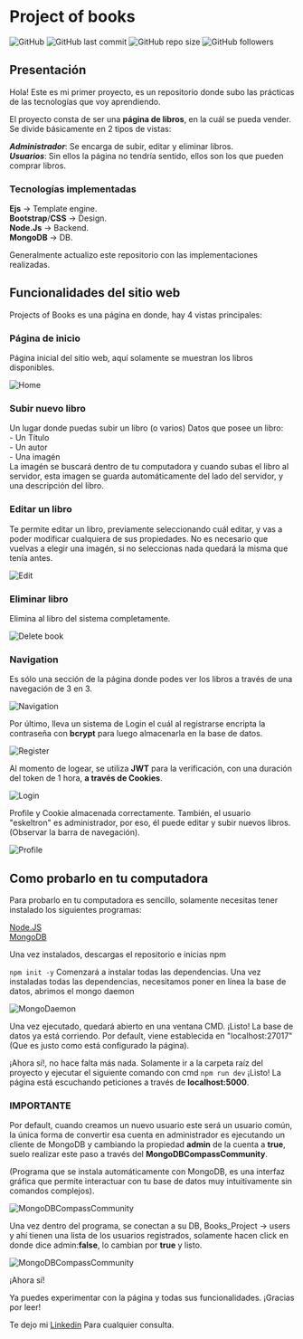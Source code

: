 # Project of books

![GitHub](https://img.shields.io/github/license/eskeltron/Book)
![GitHub last commit](https://img.shields.io/github/last-commit/eskeltron/Book)
![GitHub repo size](https://img.shields.io/github/repo-size/eskeltron/Book)
![GitHub followers](https://img.shields.io/github/followers/eskeltron?style=social)

## Presentación

Hola! Este es mi primer proyecto, es un repositorio donde subo las prácticas de las tecnologías que voy aprendiendo.

El proyecto consta de ser una **página de libros**, en la cuál se pueda vender. Se divide básicamente en 2 tipos de vistas:

***Administrador***: Se encarga de subir, editar y eliminar libros.  
***Usuarios***: Sin ellos la página no tendría sentido, ellos son los que pueden comprar libros.  

### Tecnologías implementadas

**Ejs** -> Template engine.  
**Bootstrap**/**CSS** -> Design.  
**Node.Js** -> Backend.  
**MongoDB** -> DB.

Generalmente  actualizo este repositorio con las implementaciones realizadas.

## Funcionalidades del sitio web

Projects of Books es una página en donde, hay 4 vistas principales:

### Página de inicio

Página inicial del sitio web, aquí solamente se muestran los libros disponibles.

![Home](https://i.ibb.co/9bjw3t6/Home.jpg)

### Subir nuevo libro  

Un lugar donde puedas subir un libro (o varios)
Datos que posee un libro:  
    - Un Título  
    - Un autor  
    - Una imagén  
La imagén se buscará dentro de tu computadora y cuando subas el libro al servidor, esta imagen se guarda automáticamente del lado del servidor, y una descripción del libro.

### Editar un libro  

Te permite editar un libro, previamente seleccionando cuál editar, y vas a poder modificar cualquiera de sus propiedades. No es necesario que vuelvas a elegir una imagén, si no seleccionas nada quedará la misma que tenía antes.

![Edit](https://i.ibb.co/RNCSmY7/Edit-Book-2.jpg)

### Eliminar libro

Elimina al libro del sistema completamente.

![Delete book](https://i.ibb.co/Wf24tyJ/Delete-Edit.jpg)

### Navigation  

Es sólo una sección de la página donde podes ver los libros a través de una navegación de 3 en 3.

![Navigation](https://i.ibb.co/2n1zJZ1/Navigation.jpg)

Por último, lleva un sistema de Login el cuál al registrarse encripta la contraseña con **bcrypt** para luego almacenarla en la base de datos.

![Register](https://i.ibb.co/FYQGJrS/Register.jpg)

Al momento de logear, se utiliza **JWT** para la verificación, con una duración del token de 1 hora, **a través de Cookies**.

![Login](https://i.ibb.co/WHBB0XC/Login.jpg)

Profile y Cookie almacenada correctamente. También, el usuario "eskeltron" es administrador, por eso, él puede editar y subir nuevos libros. (Observar la barra de navegación).

![Profile](https://i.ibb.co/WfYmNY9/Profile.jpg)

## Como probarlo en tu computadora

Para probarlo en tu computadora es sencillo, solamente necesitas tener instalado los siguientes programas:

[Node.JS](https://nodejs.org/es/download/)  
[MongoDB](https://www.mongodb.com/download-center/community)

Una vez instalados, descargas el repositorio e inicias npm

```npm init -y```
Comenzará a instalar todas las dependencias. Una vez instaladas todas las dependencias, necesitamos poner en línea la base de datos, abrimos el mongo daemon

![MongoDaemon](https://i.ibb.co/0G7TCrS/MongoD.jpg)

Una vez ejecutado, quedará abierto en una ventana CMD. ¡Listo! La base de datos ya está corriendo. Por default, viene establecida en "localhost:27017" (Que es justo como está configurado la página).

¡Ahora sí!, no hace falta más nada. Solamente ir a la carpeta raíz del proyecto y ejecutar el siguiente comando con cmd ```npm run dev```
¡Listo! La página está escuchando peticiones a través de **localhost:5000**.

### IMPORTANTE

Por default, cuando creamos un nuevo usuario este será un usuario común, la única forma de convertir esa cuenta en administrador es ejecutando un cliente de MongoDB y cambiando la propiedad **admin** de la cuenta a **true**, suelo realizar este paso a través del **MongoDBCompassCommunity**.

(Programa que se instala automáticamente con MongoDB, es una interfaz gráfica que permite interactuar con tu base de datos muy intuitivamente sin comandos complejos).

![MongoDBCompassCommunity](https://i.ibb.co/56WXzrZ/Community.jpg)

Una vez dentro del programa, se conectan a su DB,
Books_Project -> users y ahí tienen una lista de los usuarios registrados, solamente hacen click en donde dice admin:**false**, lo cambian por **true** y listo.

![MongoDBCompassCommunity](https://i.ibb.co/LzxYvKm/Mongo-DBCompass.jpg)

¡Ahora sí!

Ya puedes experimentar con la página y todas sus funcionalidades. ¡Gracias por leer!

Te dejo mi [Linkedin](https://www.linkedin.com/in/nicolásgomez/) Para cualquier consulta.
